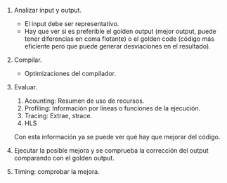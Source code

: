1. Analizar input y output.
	- El input debe ser representativo.
	- Hay que ver si es preferible el golden output (mejor output, puede tener diferencias en coma flotante) o el golden code (código más eficiente pero que puede generar desviaciones en el resultado).
2. Compilar.
	- Optimizaciones del compilador.
3. Evaluar.
	1. Acounting: Resumen de uso de recursos.
	2. Profiling: Información por líneas o funciones de la ejecución.
	3. Tracing: Extrae, strace.
	4. HLS
	
    Con esta información ya se puede ver qué hay que mejorar del código.
4. Ejecutar la posible mejora y se comprueba la corrección del output comparando con el golden output.
5. Timing: comprobar la mejora.


